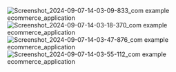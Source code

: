 ![Screenshot_2024-09-07-14-03-09-833_com example ecommerce_application](https://github.com/user-attachments/assets/4b1327e3-d0b0-4f2c-afc6-fd48409044b5)
![Screenshot_2024-09-07-14-03-18-370_com example ecommerce_application](https://github.com/user-attachments/assets/5db0ff34-d064-46d9-9840-8a3c7f95dd9a)
![Screenshot_2024-09-07-14-03-47-876_com example ecommerce_application](https://github.com/user-attachments/assets/a360c624-8f9e-4da6-bdad-c49651102b65)
![Screenshot_2024-09-07-14-03-55-112_com example ecommerce_application](https://github.com/user-attachments/assets/b6429eb1-ed50-4286-b944-385169020e22)
